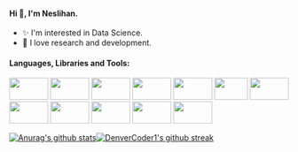 #### Hi 👋, I'm Neslihan.

  - ✨ I'm interested in Data Science. 
  - 🌱 I love research and development.

#### Languages, Libraries and Tools:

<img
src="https://promto.com/wp-content/uploads/2019/08/icon-tableau-1.png" width="70" height="40"
/>
<img
src="https://miro.medium.com/max/805/1*aUSZsGFCMPNYCkQygs4aGQ.jpeg" width="70" height="40"
/>
<img
src="https://seekvectorlogo.com/wp-content/uploads/2018/12/power-bi-vector-logo.png" width="70" height="40"
/>
<img
src="https://upload.wikimedia.org/wikipedia/commons/thumb/e/ed/Pandas_logo.svg/2560px-Pandas_logo.svg.png" width="70" height="40"
/>
<img
src="https://upload.wikimedia.org/wikipedia/commons/thumb/3/31/NumPy_logo_2020.svg/1200px-NumPy_logo_2020.svg.png" width="70" height="40"
/>
<img
src="https://pbs.twimg.com/media/EhGuwXWXgAEERcn.png" width="60" height="40"
/>
<img
src="https://www.firelinescience.com/wp-content/uploads/2019/09/SciPy-Logo.png" width="70" height="40"
/>
<img
src="https://repository-images.githubusercontent.com/33702544/b4400c80-718b-11e9-9f3a-306c07a5f3de" width="70" height="40"
/>
<img
src="https://p.kindpng.com/picc/s/159-1596083_python-logo-png-transparent-images-python-language-png.png" width="70" height="40"
/>
<img
src="https://brandslogos.com/wp-content/uploads/images/large/microsoft-sql-server-logo-black-and-white.png" width="70" height="40"
/>
<img
src="https://aptgadget.com/wp-content/uploads/2018/10/jira-alternatives-1024x501.png" width="70" height="40"
/>
<img
src="https://logos-download.com/wp-content/uploads/2016/09/Slack_logo.png" width="70" height="40"
/>

[![Anurag's github stats](https://github-readme-stats.vercel.app/api?username=neslihanyetik&theme=white-black)](https://github.com/anuraghazra/github-readme-stats)[![DenverCoder1's github streak](https://github-readme-streak-stats.herokuapp.com/?user=neslihanyetik&theme=white-black)](https://github.com/DenverCoder1/github-readme-streak-stats)
 

<!--

![](https://komarev.com/ghpvc/?username=your-github-neslihanyetik&color=lightgrey)




**neslihanyetik/neslihanyetik** is a ✨ _special_ ✨ repository because its `README.md` (this file) appears on your GitHub profile.

![](https://komarev.com/ghpvc/?username=your-github-neslihanyetik&color=lightgrey)


Here are some ideas to get you started:

- 🔭 I’m currently working on ...
- 🌱 I’m currently learning ...
- 👯 I’m looking to collaborate on ...
- 🤔 I’m looking for help with ...
- 💬 Ask me about ...
- 📫 How to reach me: ...
- 😄 Pronouns: ...
- ⚡ Fun fact: ...
- [![Ryo-ma's github trophy](https://github-profile-trophy.vercel.app/?username=neslihanyetik&row=1)](https://github.com/ryo-ma/github-profile-trophy)

- [![Naereen's top languages](https://github-readme-stats.vercel.app/api/top-langs/?username=neslihanyetik&theme=white-black)](https://github.com/anuraghazra/github-readme-stats)

-->
